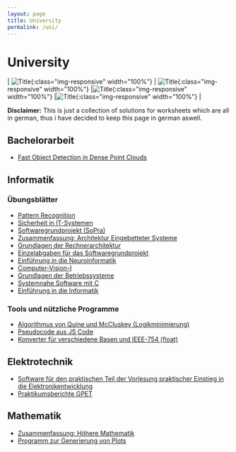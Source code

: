 ```yaml
---
layout: page
title: University 
permalink: /uni/
---
```

# University

| ![Title](../assets/img/cv.jpg){:class="img-responsive" width="100%"} | ![Title](../assets/img/gpet.png){:class="img-responsive" width="100%"} |![Title](../assets/img/neuro.jpg){:class="img-responsive" width="100%"} |![Title](../assets/img/studying.jpg){:class="img-responsive" width="100%"} |

**Disclaimer:** This is just a collection of solutions for worksheets which are all in german, thus i have decided to keep this page in german aswell.

## Bachelorarbeit
 * [Fast Object Detection in Dense Point Clouds](https://github.com/aul12/FastObjectDetectionInDensePointClouds)

## Informatik
### Übungsblätter
 * [Pattern Recognition](https://github.com/aul12/PatternRecognition)
 * [Sicherheit in IT-Systemen](https://github.com/aul12/SicherheitInItSystemen)
 * [Softwaregrundprojekt (SoPra)](https://github.com/SoPra-Team-10/)
 * [Zusammenfassung: Architektur Eingebetteter Systeme](https://github.com/aul12/Zusammenfassung-AES)
 * [Grundlagen der Rechnerarchitektur](https://github.com/aul12/GdRa)
 * [Einzelabgaben für das Softwaregrundprojekt](https://github.com/aul12/SoPra)
 * [Einführung in die Neuroinformatik](https://github.com/aul12/Einfuehrung-in-die-Neuroinformatik)
 * [Computer-Vision-I](https://github.com/aul12/Computer-Vision-I)
 * [Grundlagen der Betriebssysteme](https://github.com/aul12/GdBS)
 * [Systemnahe Software mit C](https://github.com/aul12/Aufgaben-Systemnahe-Software)
 * [Einführung in die Informatik](https://github.com/aul12/EidI-Uni-Ulm)

### Tools und nützliche Programme
 * [Algorithmus von Quine und McCluskey (Logikminimierung)](https://github.com/aul12/QuineMcCluskey)
 * [Pseudocode aus JS Code](https://github.com/aul12/Pseudify)
 * [Konverter für verschiedene Basen und IEEE-754 (float)](https://github.com/aul12/HexToDecToBinToAsciiToAnything)

## Elektrotechnik
 * [Software für den praktischen Teil der Vorlesung praktischer Einstieg in die Elektronikentwicklung](https://github.com/aul12/ARDF-Firmware)
 * [Praktikumsberichte GPET](https://github.com/aul12/Praktikumsberichte-GPET)

## Mathematik
 * [Zusammenfassung: Höhere Mathematik](https://github.com/aul12/hmZusammenfassung)
 * [Programm zur Generierung von Plots](https://github.com/aul12/PlotStuff)
